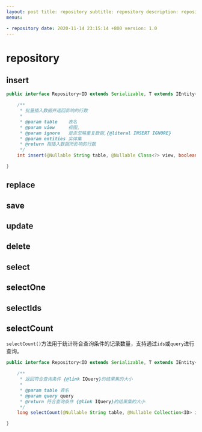 ```yaml
---
layout: post title: repository subtitle: repository description: repository tags: []
menus:

- repository date: 2020-11-14 23:15:14 +800 version: 1.0
---
```


# repository

## insert

```java
public interface Repository<ID extends Serializable, T extends IEntity<ID>> {

    /**
     * 批量插入数据并返回影响的行数
     *
     * @param table    表名
     * @param view     视图,
     * @param ignore   是否忽略重复数据,{@literal INSERT IGNORE}
     * @param entities 实体集
     * @return 指插入数据所影响的行数
     */
    int insert(@Nullable String table, @Nullable Class<?> view, boolean ignore, @NonNull Collection<T> entities);

}
```

## replace

## save

## update

## delete

## select

## selectOne

## selectIds

## selectCount

`selectCount()`方法用于统计符合查询条件的记录数量，支持通过`ids`或`query`进行查询。

```java
public interface Repository<ID extends Serializable, T extends IEntity<ID>> {

    /**
     * 返回符合查询条件 {@link IQuery}的结果集的大小
     *
     * @param table 表名
     * @param query query
     * @return 符合查询条件 {@link IQuery}的结果集的大小
     */
    long selectCount(@Nullable String table, @Nullable Collection<ID> ids, @Nullable IQuery query);

}
```